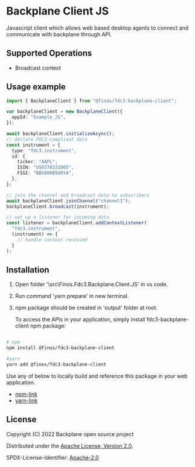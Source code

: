 # Backplane Client JS

Javascript client which allows web based desktop agents to connect and communicate with backplane through API.

## Supported Operations

- Broadcast context

## Usage example

```ts
import { BackplaneClient } from "@finos/fdc3-backplane-client";

var backplaneClient = new BackplaneClient({
  appId: "Example_JS",
});

await backplaneClient.initializeAsync();
// declare FDC3-compliant data
const instrument = {
  type: "fdc3.instrument",
  id: {
    ticker: "AAPL",
    ISIN: "US0378331005",
    FIGI: "BBG000B9XRY4",
  },
};

// join the channel and broadcast data to subscribers
await backplaneClient.joinChannel("channel1");
backplaneClient.broadcast(instrument);

// set up a listener for incoming data
const listener = backplaneClient.addContextListener(
  "fdc3.instrument",
  (instrument) => {
    // handle context received
  }
);
```

## Installation

1. Open folder '\src\Finos.Fdc3.Backplane.Client.JS' in vs code.
2. Run command 'yarn prepare' in new terminal.
3. npm package should be created in 'output' folder at root.

   To access the APIs in your application, simply install fdc3-backplane-client npm package:

```sh

# npm
npm install @finos/fdc3-backplane-client

#yarn
yarn add @finos/fdc3-backplane-client

```

Use any of below to locally build and reference this package in your web application.

- [npm-link](https://docs.npmjs.com/cli/link)
- [yarn-link](https://classic.yarnpkg.com/en/docs/cli/link/)

## License

Copyright (C) 2022 Backplane open source project

Distributed under the [Apache License, Version 2.0](http://www.apache.org/licenses/LICENSE-2.0).

SPDX-License-Identifier: [Apache-2.0](https://spdx.org/licenses/Apache-2.0)
